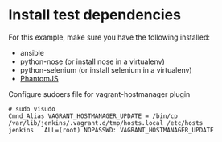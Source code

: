 # Install test dependencies
For this example, make sure you have the following installed:
- ansible 
- python-nose (or install nose in a virtualenv)
- python-selenium (or install selenium in a virtualenv)
- <a href=”https://gist.github.com/julionc/7476620”>PhantomJS</a>

Configure sudoers file for vagrant-hostmanager plugin
```
# sudo visudo
Cmnd_Alias VAGRANT_HOSTMANAGER_UPDATE = /bin/cp /var/lib/jenkins/.vagrant.d/tmp/hosts.local /etc/hosts
jenkins   ALL=(root) NOPASSWD: VAGRANT_HOSTMANAGER_UPDATE
```
